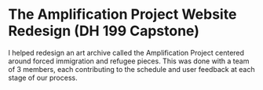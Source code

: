 # The Amplification Project Website Redesign (DH 199 Capstone)
I helped redesign an art archive called the Amplification Project centered around forced immigration and refugee pieces. This was done with a team of 3 members, each contributing to the schedule and user feedback at each stage of our process. 
